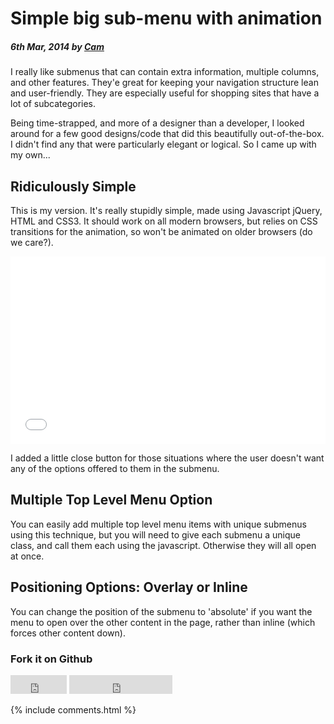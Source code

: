 # Simple big sub-menu with animation

##### 6th Mar, 2014 by [Cam][1]

I really like submenus that can contain extra information, multiple columns, and other features. They'e great for keeping your navigation structure lean and user-friendly. They are especially useful for shopping sites that have a lot of subcategories.

Being time-strapped, and more of a designer than a developer, I looked around for a few good designs/code that did this beautifully out-of-the-box. I didn't find any that were particularly elegant or logical. So I came up with my own...

## Ridiculously Simple

This is my version. It's really stupidly simple, made using Javascript jQuery, HTML and CSS3. It should work on all modern browsers, but relies on CSS transitions for the animation, so won't be animated on older browsers (do we care?).

<iframe width="100%" height="300" src="//jsfiddle.net/cam/UFQW9/1054/embedded/" allowfullscreen="allowfullscreen" allowpaymentrequest frameborder="0"></iframe>

I added a little close button for those situations where the user doesn't want any of the options offered to them in the submenu.

## Multiple Top Level Menu Option

You can easily add multiple top level menu items with unique submenus using this technique, but you will need to give each submenu a unique class, and call them each using the javascript. Otherwise they will all open at once.

## Positioning Options: Overlay or Inline

You can change the position of the submenu to 'absolute' if you want the menu to open over the other content in the page, rather than inline (which forces other content down).

### Fork it on Github

<iframe src="https://ghbtns.com/github-btn.html?user=cam&amp;repo=simple-sub-menu&amp;type=fork&amp;count=false&amp;size=large" allowtransparency="true" frameborder="0" scrolling="0" width="90" height="30" style="margin:0;padding:0;"></iframe>
<iframe src="https://ghbtns.com/github-btn.html?user=cam&amp;type=follow&amp;count=false&amp;size=large" allowtransparency="true" frameborder="0" scrolling="0" width="165" height="30" style="margin:0;padding:0;"></iframe>
<br>

[1]: https://plus.google.com/+CamGould?rel=author

{% include comments.html %}
